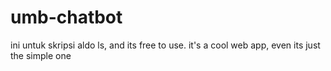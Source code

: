 # umb-chatbot
ini untuk skripsi aldo ls, and its free to use. it's a cool web app, even its just the simple one
